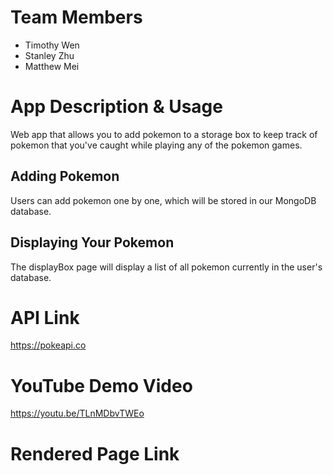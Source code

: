 # Team Members 
  - Timothy Wen
  - Stanley Zhu
  - Matthew Mei

# App Description & Usage
Web app that allows you to add pokemon to a storage box to keep track of pokemon that you've caught while playing any of the pokemon games. 

## Adding Pokemon
Users can add pokemon one by one, which will be stored in our MongoDB database.

## Displaying Your Pokemon
The displayBox page will display a list of all pokemon currently in the user's database.

# API Link
https://pokeapi.co

# YouTube Demo Video
https://youtu.be/TLnMDbvTWEo

# Rendered Page Link
